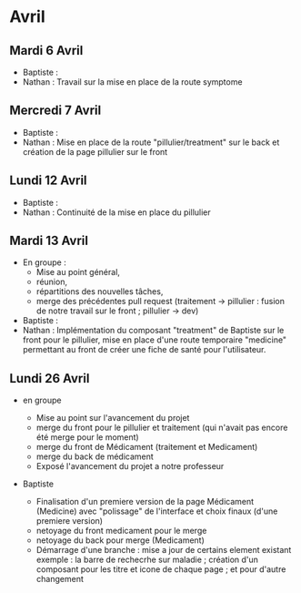 # Avril 

## Mardi 6 Avril
- Baptiste : 
- Nathan : Travail sur la mise en place de la route symptome

## Mercredi 7 Avril
- Baptiste :
- Nathan : Mise en place de la route "pillulier/treatment" sur le back et création de la page pillulier sur le front


## Lundi 12 Avril
- Baptiste :
- Nathan : Continuité de la mise en place du pillulier

## Mardi 13 Avril
- En groupe :
  - Mise au point général,
  - réunion,
  - répartitions des nouvelles tâches,
  - merge des précédentes pull request (traitement -> pillulier : fusion de notre travail sur le front ; pillulier -> dev) 
- Baptiste :
- Nathan : Implémentation du composant "treatment" de Baptiste sur le front pour le pillulier, mise en place d'une route temporaire "medicine" permettant au front de créer une fiche de santé pour l'utilisateur.

## Lundi 26 Avril
- en groupe 
  - Mise au point sur l'avancement du projet
  - merge du front pour le pillulier et traitement (qui n'avait pas encore été merge pour le moment)
  - merge du front de Médicament (traitement et Medicament)
  - merge du back de médicament
  - Exposé l'avancement du projet a notre professeur
  
- Baptiste
  - Finalisation d'un premiere version de la page Médicament (Medicine) avec "polissage" de l'interface et choix finaux (d'une premiere version)
  - netoyage du front medicament pour le merge 
  - netoyage du back pour merge (Medicament)
  - Démarrage d'une branche : mise a jour de certains element existant exemple : la barre de rechecrhe sur maladie ; création d'un composant pour les titre et icone de chaque page ; et pour d'autre changement 

